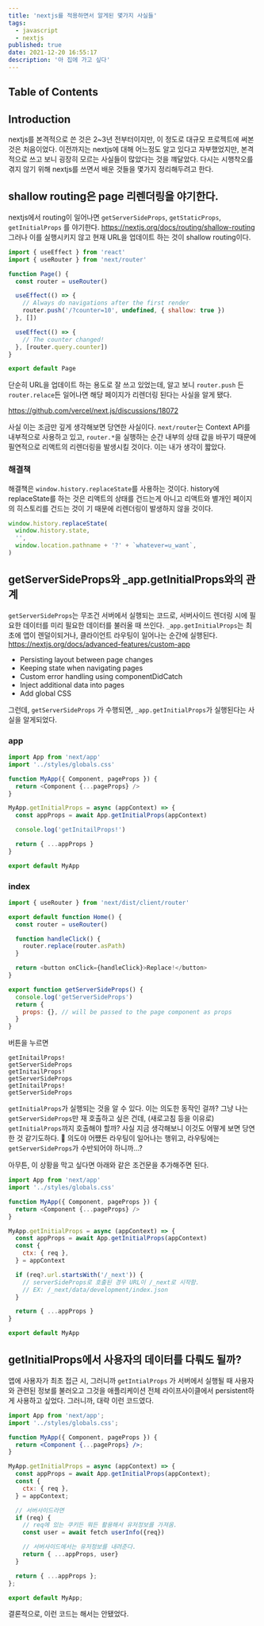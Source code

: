 ```yaml
---
title: 'nextjs를 적용하면서 알게된 몇가지 사실들'
tags:
  - javascript
  - nextjs
published: true
date: 2021-12-20 16:55:17
description: '아 집에 가고 싶다'
---
```


## Table of Contents

## Introduction

nextjs를 본격적으로 쓴 것은 2~3년 전부터이지만, 이 정도로 대규모 프로젝트에 써본 것은 처음이었다. 이전까지는 nextjs에 대해 어느정도 알고 있다고 자부했었지만, 본격적으로 쓰고 보니 굉장히 모르는 사실들이 많았다는 것을 꺠달았다. 다시는 시행착오를 겪지 않기 위해 nextjs를 쓰면서 배운 것들을 몇가지 정리해두려고 한다.

## shallow routing은 page 리렌더링을 야기한다.

nextjs에서 routing이 일어나면 `getServerSideProps`, `getStaticProps`, `getInitialProps` 를 야기한다. https://nextjs.org/docs/routing/shallow-routing 그러나 이를 실행시키지 않고 현재 URL을 업데이트 하는 것이 shallow routing이다.

```javascript
import { useEffect } from 'react'
import { useRouter } from 'next/router'

function Page() {
  const router = useRouter()

  useEffect(() => {
    // Always do navigations after the first render
    router.push('/?counter=10', undefined, { shallow: true })
  }, [])

  useEffect(() => {
    // The counter changed!
  }, [router.query.counter])
}

export default Page
```

단순히 URL을 업데이트 하는 용도로 잘 쓰고 있었는데, 알고 보니 `router.push` 든 `router.relace`든 일어나면 해당 페이지가 리렌더링 된다는 사실을 알게 됐다.

https://github.com/vercel/next.js/discussions/18072

사실 이는 조금만 깊게 생각해보면 당연한 사실이다. `next/router`는 Context API를 내부적으로 사용하고 있고, `router.*`을 실행하는 순간 내부의 상태 값을 바꾸기 때문에 필연적으로 리액트의 리렌더링을 발생시킬 것이다. 이는 내가 생각이 짧았다.

### 해결책

해결책은 `window.history.replaceState`를 사용하는 것이다. history에 replaceState를 하는 것은 리액트의 상태를 건드는게 아니고 리액트와 별개인 페이지의 히스토리를 건드는 것이 기 때문에 리렌더링이 발생하지 않을 것이다.

```javascript
window.history.replaceState(
  window.history.state,
  '',
  window.location.pathname + '?' + `whatever=u_want`,
)
```

## getServerSideProps와 \_app.getInitialProps와의 관계

`getServerSideProps`는 무조건 서버에서 실행되는 코드로, 서버사이드 렌더링 시에 필요한 데이터를 미리 필요한 데이터를 불러올 때 쓰인다. `_app.getInitialProps`는 최초에 앱이 렌덜이되거나, 클라이언트 라우팅이 일어나는 순간에 실행된다. https://nextjs.org/docs/advanced-features/custom-app

- Persisting layout between page changes
- Keeping state when navigating pages
- Custom error handling using componentDidCatch
- Inject additional data into pages
- Add global CSS

그런데, `getServerSideProps` 가 수행되면, `_app.getInitialProps`가 실행된다는 사실을 알게되었다.

### app

```javascript
import App from 'next/app'
import '../styles/globals.css'

function MyApp({ Component, pageProps }) {
  return <Component {...pageProps} />
}

MyApp.getInitialProps = async (appContext) => {
  const appProps = await App.getInitialProps(appContext)

  console.log('getInitailProps!')

  return { ...appProps }
}

export default MyApp
```

### index

```javascript
import { useRouter } from 'next/dist/client/router'

export default function Home() {
  const router = useRouter()

  function handleClick() {
    router.replace(router.asPath)
  }

  return <button onClick={handleClick}>Replace!</button>
}

export function getServerSideProps() {
  console.log('getServerSideProps')
  return {
    props: {}, // will be passed to the page component as props
  }
}
```

버튼을 누르면

```
getInitailProps!
getServerSideProps
getInitailProps!
getServerSideProps
getInitailProps!
getServerSideProps
```

`getInitialProps`가 실행되는 것을 알 수 있다. 이는 의도한 동작인 걸까? 그냥 나는 `getServerSideProps`만 재 호출하고 싶은 건데, (새로고침 등을 이유로) `getInitialProps`까지 호출해야 할까? 사실 지금 생각해보니 이것도 어떻게 보면 당연한 것 같기도하다. 🤔 의도야 어쩄든 라우팅이 일어나는 행위고, 라우팅에는 `getServerSideProps`가 수반되어야 하니까...?

아무튼, 이 상황을 막고 싶다면 아래와 같은 조건문을 추가해주면 된다.

```javascript
import App from 'next/app'
import '../styles/globals.css'

function MyApp({ Component, pageProps }) {
  return <Component {...pageProps} />
}

MyApp.getInitialProps = async (appContext) => {
  const appProps = await App.getInitialProps(appContext)
  const {
    ctx: { req },
  } = appContext

  if (req?.url.startsWith('/_next')) {
    // serverSideProps로 호출된 경우 URL이 /_next로 시작함.
    // EX: /_next/data/development/index.json
  }

  return { ...appProps }
}

export default MyApp
```

## getInitialProps에서 사용자의 데이터를 다뤄도 될까?

앱에 사용자가 최초 접근 시, 그러니까 `getIntialProps` 가 서버에서 실행될 때 사용자와 관련된 정보를 불러오고 그것을 애플리케이션 전체 라이프사이클에서 persistent하게 사용하고 싶었다. 그러니까, 대략 이런 코드였다.

```jsx
import App from 'next/app';
import '../styles/globals.css';

function MyApp({ Component, pageProps }) {
  return <Component {...pageProps} />;
}

MyApp.getInitialProps = async (appContext) => {
  const appProps = await App.getInitialProps(appContext);
  const {
    ctx: { req },
  } = appContext;

  // 서버사이드라면
  if (req) {
    // req에 있는 쿠키든 뭐든 활용해서 유저정보를 가져옴.
    const user = await fetch userInfo({req})

    // 서버사이드에서는 유저정보를 내려준다.
    return { ...appProps, user}
  }

  return { ...appProps };
};

export default MyApp;
```

결론적으로, 이런 코드는 해서는 안됐었다.